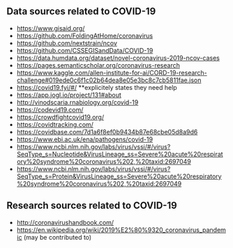 ## Data sources related to COVID-19

- https://www.gisaid.org/  
- https://github.com/FoldingAtHome/coronavirus  
- https://github.com/nextstrain/ncov  
- https://github.com/CSSEGISandData/COVID-19  
- https://data.humdata.org/dataset/novel-coronavirus-2019-ncov-cases  
- https://pages.semanticscholar.org/coronavirus-research   
- https://www.kaggle.com/allen-institute-for-ai/CORD-19-research-challenge#019ede0c6f1c02b64dea8e05e3bc8c7cb5811fae.json  
- https://covid19.fyi/#/ **explicitely states they need help
- https://app.jogl.io/project/131#about  
- http://vinodscaria.rnabiology.org/covid-19   
- https://codevid19.com/  
- https://crowdfightcovid19.org/  
- https://covidtracking.com/  
- https://covidbase.com/7d1a6f8ef0b9434b87e68cbe05d8a9d6  
- https://www.ebi.ac.uk/ena/pathogens/covid-19  
- https://www.ncbi.nlm.nih.gov/labs/virus/vssi/#/virus?SeqType_s=Nucleotide&VirusLineage_ss=Severe%20acute%20respiratory%20syndrome%20coronavirus%202,%20taxid:2697049
- https://www.ncbi.nlm.nih.gov/labs/virus/vssi/#/virus?SeqType_s=Protein&VirusLineage_ss=Severe%20acute%20respiratory%20syndrome%20coronavirus%202,%20taxid:2697049  

## Research sources related  to COVID-19 
- http://coronavirushandbook.com/   
- https://en.wikipedia.org/wiki/2019%E2%80%9320_coronavirus_pandemic (may be contributed to)  
